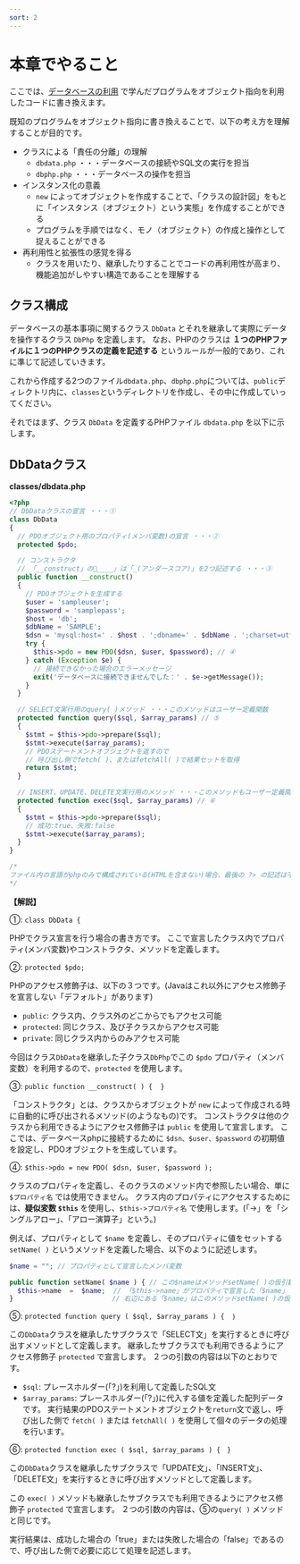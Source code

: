 ```yaml
---
sort: 2
---
```


# 本章でやること

ここでは、[データベースの利用](https://2025web1.github.io/07-database/) で学んだプログラムをオブジェクト指向を利用したコードに書き換えます。

既知のプログラムをオブジェクト指向に書き換えることで、以下の考え方を理解することが目的です。

- クラスによる「責任の分離」の理解
  - `dbdata.php` ・・・データベースの接続やSQL文の実行を担当
  - `dbphp.php` ・・・データベースの操作を担当
- インスタンス化の意義
  - `new` によってオブジェクトを作成することで、「クラスの設計図」をもとに「インスタンス（オブジェクト）という実態」を作成することができる
  - プログラムを手順ではなく、モノ（オブジェクト）の作成と操作として捉えることができる
- 再利用性と拡張性の感覚を得る
  - クラスを用いたり、継承したりすることでコードの再利用性が高まり、機能追加がしやすい構造であることを理解する
  
## クラス構成

データベースの基本事項に関するクラス `DbData` とそれを継承して実際にデータを操作するクラス `DbPhp` を定義します。
なお、PHPのクラスは **１つのPHPファイルに１つのPHPクラスの定義を記述する** というルールが一般的であり、これに準じて記述していきます。

これから作成する2つのファイル`dbdata.php`、`dbphp.php`については、`public`ディレクトリ内に、`classes`というディレクトリを作成し、その中に作成していってください。

それではまず、クラス `DbData` を定義するPHPファイル `dbdata.php` を以下に示します。

## DbDataクラス

**classes/dbdata.php**

```php
<?php
// DbDataクラスの宣言 ・・・①
class DbData
{
  // PDOオブジェクト用のプロパティ(メンバ変数)の宣言 ・・・②
  protected $pdo;

  // コンストラクタ
  // 「__construct」の「̲̲__」は「_(アンダースコア)」を2つ記述する ・・・③
  public function __construct()
  {
    // PDOオブジェクトを生成する
    $user = 'sampleuser';
    $password = 'samplepass';
    $host = 'db';
    $dbName = 'SAMPLE';
    $dsn = 'mysql:host=' . $host . ';dbname=' . $dbName . ';charset=utf8';
    try {
      $this->pdo = new PDO($dsn, $user, $password); // ④
    } catch (Exception $e) {
      // 接続できなかった場合のエラーメッセージ
      exit('データベースに接続できませんでした：' . $e->getMessage());
    }
  }

  // SELECT文実行用のquery( )メソッド ・・・このメソッドはユーザー定義関数
  protected function query($sql, $array_params) // ⑤
  {
    $stmt = $this->pdo->prepare($sql);
    $stmt->execute($array_params);
    // PDOステートメントオブジェクトを返すので
    // 呼び出し側でfetch( )、またはfetchAll( )で結果セットを取得
    return $stmt;
  }

  // INSERT、UPDATE、DELETE文実行用のメソッド ・・・このメソッドもユーザー定義関数
  protected function exec($sql, $array_params) // ⑥
  {
    $stmt = $this->pdo->prepare($sql);
    // 成功:true、失敗:false
    $stmt->execute($array_params);
  }
}

/*
ファイル内の言語がphpのみで構成されている(HTMLを含まない)場合、最後の ?> の記述は不要です。
*/
```

**【解説】**

①: `class DbData {`

PHPでクラス宣言を行う場合の書き方です。
ここで宣言したクラス内でプロパティ(メンバ変数)やコンストラクタ、メソッドを定義します。

②: `protected $pdo;`

PHPのアクセス修飾子は、以下の３つです。(Javaはこれ以外にアクセス修飾子を宣言しない「デフォルト」があります)

- `public`: クラス内、クラス外のどこからでもアクセス可能
- `protected`: 同じクラス、及び子クラスからアクセス可能
- `private`: 同じクラス内からのみアクセス可能

今回はクラス`DbData`を継承した子クラス`DbPhp`でこの `$pdo` プロパティ（メンバ変数）を利用するので、`protected` を使用します。

③: `public function __construct( ) {  }`

「コンストラクタ」とは、クラスからオブジェクトが `new` によって作成される時に自動的に呼び出されるメソッド(のようなもの)です。
コンストラクタは他のクラスから利用できるようにアクセス修飾子は `public` を使用して宣言します。
ここでは、データベースphpに接続するために `$dsn、$user、$password` の初期値を設定し、PDOオブジェクトを生成しています。

④: `$this->pdo = new PDO( $dsn, $user, $password );`

クラスのプロパティを定義し、そのクラスのメソッド内で参照したい場合、単に `$プロパティ名` では使用できません。
クラス内のプロパティにアクセスするためには、**疑似変数 `$this`** を使用し、`$this->プロパティ名` で使用します。(「->」を「シングルアロー」、「アロー演算子」という。)

例えば、プロパティとして `$name` を定義し、そのプロパティに値をセットする `setName( )` というメソッドを定義した場合、以下のように記述します。

```php
$name = ""; // プロパティとして宣言したメンバ変数

public function setName( $name ) { // この$nameはメソッドsetName( )の仮引数
  $this->name  =  $name;  // 「$this->name」がプロパティで宣言した「$name」 
} 　                      // 右辺にある「$name」はこのメソッドsetName( )の仮引数
```

⑤: `protected function query ( $sql, $array_params ) {  ｝`

この`DbData`クラスを継承したサブクラスで「SELECT文」を実行するときに呼び出すメソッドとして定義します。
継承したサブクラスでも利用できるようにアクセス修飾子 `protected` で宣言します。
２つの引数の内容は以下のとおりです。

- `$sql`: プレースホルダー(「?」)を利用して定義したSQL文
- `$array_params`: プレースホルダー(「?」)に代入する値を定義した配列データです。
実行結果のPDOステートメントオブジェクトを`return`文で返し、呼び出した側で `fetch( )` または `fetchAll( )` を使用して個々のデータの処理を行います。

⑥: `protected function exec ( $sql, $array_params ) {　}`

この`DbData`クラスを継承したサブクラスで「UPDATE文」、「INSERT文」、「DELETE文」を実行するときに呼び出すメソッドとして定義します。

この `exec( )` メソッドも継承したサブクラスでも利用できるようにアクセス修飾子 `protected` で宣言します。
２つの引数の内容は、⑤の`query( )` メソッドと同じです。

実行結果は、成功した場合の「true」または失敗した場合の「false」であるので、呼び出した側で必要に応じて処理を記述します。
